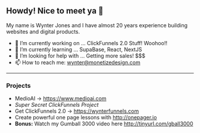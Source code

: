 ## Howdy! Nice to meet ya 👋

My name is Wynter Jones and I have almost 20 years experience building websites and digital products. 

- 🔭 I’m currently working on ... ClickFunnels 2.0 Stuff! Woohoo!!
- 🌱 I’m currently learning ... SupaBase, React, NextJS
- 🤔 I’m looking for help with ... Getting more sales! $$$
- 📫 How to reach me: wynter@monetizedesign.com

-----

### Projects

- MedioAI -> https://www.medioai.com
- *Super Secret ClickFunnels Project*
- Get ClickFunnels 2.0 -> https://wynterfunnels.com
- Create powerful one page lessons with http://onepager.io 
- **Bonus:** Watch my Gumball 3000 video here  http://tinyurl.com/gball3000
